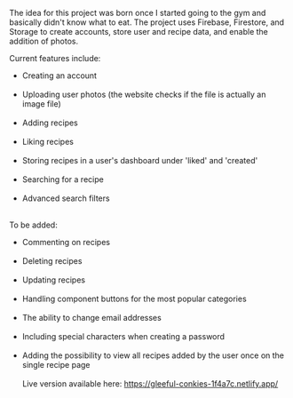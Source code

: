 The idea for this project was born once I started going to the gym and basically didn't know what to eat. The project uses Firebase, Firestore, and Storage to create accounts, store user and recipe data, and enable the addition of photos.

Current features include:

- Creating an account <br></br>
- Uploading user photos (the website checks if the file is actually an image file) <br></br>
- Adding recipes <br></br>
- Liking recipes <br></br>
- Storing recipes in a user's dashboard under 'liked' and 'created' <br></br>
- Searching for a recipe <br></br>
- Advanced search filters <br></br>

To be added: 

- Commenting on recipes <br></br>
- Deleting recipes <br></br>
- Updating recipes <br></br>
- Handling <hero /> component buttons for the most popular categories <br></br>
- The ability to change email addresses <br></br>
- Including special characters when creating a password <br></br>
- Adding the possibility to view all recipes added by the user once on the single recipe page <br></br>
Live version available here: https://gleeful-conkies-1f4a7c.netlify.app/
